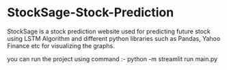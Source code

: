 # StockSage-Stock-Prediction
StockSage is a stock prediction website used for predicting future stock using LSTM Algorithm and different python libraries such as Pandas, Yahoo Finance etc for visualizing the graphs.


you can run the project using command :-    python -m streamlit run main.py

